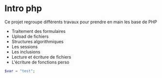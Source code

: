 # Intro php

Ce projet regroupe différents travaux pour prendre en main les base de PHP

- Traitement des formulaires
- Upload de fichiers
- Structures algorithmiques
- Les sessions
- Les inclusions
- Lecture et écriture de fichiers
- L'écriture de fonctions perso

```php
$var = "test";
```
